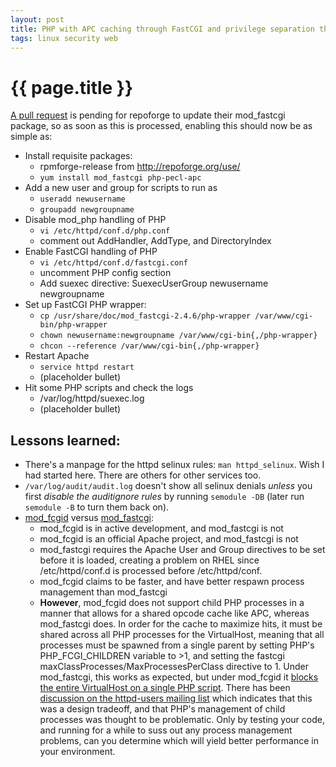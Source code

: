 ```yaml
---
layout: post
title: PHP with APC caching through FastCGI and privilege separation through SuExec running under SELinux on RHEL 5
tags: linux security web
---
```


# {{ page.title }}

[A pull request](https://github.com/repoforge/rpms/pull/165) is pending for repoforge to update their mod_fastcgi package, so as soon as this is processed, enabling this should now be as simple as:

* Install requisite packages:
  * rpmforge-release from <http://repoforge.org/use/>
  * `yum install mod_fastcgi php-pecl-apc`
* Add a new user and group for scripts to run as
  * `useradd newusername`
  * `groupadd newgroupname`
* Disable mod_php handling of PHP
  * `vi /etc/httpd/conf.d/php.conf`
  * comment out AddHandler, AddType, and DirectoryIndex
* Enable FastCGI handling of PHP
  * `vi /etc/httpd/conf.d/fastcgi.conf`
  * uncomment PHP config section
  * Add suexec directive: SuexecUserGroup newusername newgroupname
* Set up FastCGI PHP wrapper:
  * `cp /usr/share/doc/mod_fastcgi-2.4.6/php-wrapper /var/www/cgi-bin/php-wrapper`
  * `chown newusername:newgroupname /var/www/cgi-bin{,/php-wrapper}`
  * `chcon --reference /var/www/cgi-bin{,/php-wrapper}`
* Restart Apache
  * `service httpd restart`
  * (placeholder bullet)
* Hit some PHP scripts and check the logs
  * /var/log/httpd/suexec.log
  * (placeholder bullet)

## Lessons learned:

* There's a manpage for the httpd selinux rules: ``man httpd_selinux``. Wish I had started here. There are others for other services too.
* ``/var/log/audit/audit.log`` doesn't show all selinux denials *unless* you first *disable the auditignore rules* by running ``semodule -DB`` (later run ``semodule -B`` to turn them back on).
* [mod_fcgid]("http://httpd.apache.org/mod_fcgid/") versus [mod_fastcgi](http://www.fastcgi.com/):
  * mod_fcgid is in active development, and mod_fastcgi is not
  * mod_fcgid is an official Apache project, and mod_fastcgi is not
  * mod_fastcgi requires the Apache User and Group directives to be set before it is loaded, creating a problem on RHEL since /etc/httpd/conf.d is processed before /etc/httpd/conf.
  * mod_fcgid claims to be faster, and have better respawn process management than mod_fastcgi
  * **However**, mod_fcgid does not support child PHP processes in a manner that allows for a shared opcode cache like APC, whereas mod_fastcgi does. In order for the cache to maximize hits, it must be shared across all PHP processes for the VirtualHost, meaning that all processes must be spawned from a single parent by setting PHP's PHP_FCGI_CHILDREN variable to >1, and setting the fastcgi maxClassProcesses/MaxProcessesPerClass directive to 1. Under mod_fastcgi, this works as expected, but under mod_fcgid it [blocks the entire VirtualHost on a single PHP script](http://serverfault.com/questions/303535/a-single-php-fastcgi-process-blocks-all-other-php-reques). There has been [discussion on the httpd-users mailing list](http://mail-archives.apache.org/mod_mbox/httpd-users/201003.mbox/%3C20100324193501.GA2363@bitz.org%3E) which indicates that this was a design tradeoff, and that PHP's management of child processes was thought to be problematic. Only by testing your code, and running for a while to suss out any process management problems, can you determine which will yield better performance in your environment. 

